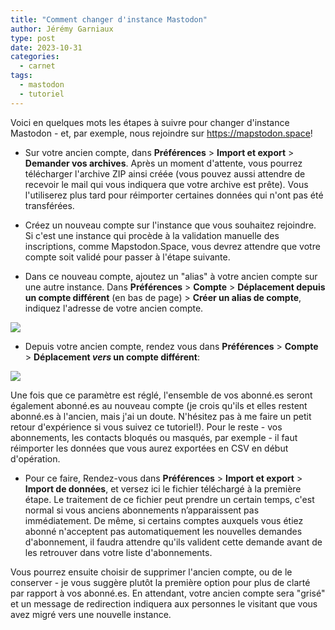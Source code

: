 ```yaml
---
title: "Comment changer d'instance Mastodon"
author: Jérémy Garniaux
type: post
date: 2023-10-31
categories:
  - carnet
tags:
  - mastodon
  - tutoriel
---
```


Voici en quelques mots les étapes à suivre pour changer d'instance Mastodon - et, par exemple, nous rejoindre sur https://mapstodon.space!

- Sur votre ancien compte, dans **Préférences** > **Import et export** > **Demander vos archives**. Après un moment d'attente, vous pourrez télécharger l'archive ZIP ainsi créée (vous pouvez aussi attendre de recevoir le mail qui vous indiquera que votre archive est prête). Vous l'utiliserez plus tard pour réimporter certaines données qui n'ont pas été transférées.

- Créez un nouveau compte sur l'instance que vous souhaitez rejoindre. Si c'est une instance qui procède à la validation manuelle des inscriptions, comme Mapstodon.Space, vous devrez attendre que votre compte soit validé pour passer à l'étape suivante.

- Dans ce nouveau compte, ajoutez un "alias" à votre ancien compte sur une autre instance. Dans **Préférences** > **Compte** > **Déplacement depuis un compte différent** (en bas de page) > **Créer un alias de compte**, indiquez l'adresse de votre ancien compte.

![](albums/carnet/mastodon-migration/mastodon-migration-1.png)

- Depuis votre ancien compte, rendez vous dans **Préférences** > **Compte** > **Déplacement *vers* un compte différent**:

![](albums/carnet/mastodon-migration/mastodon-migration-2.png)

Une fois que ce paramètre est réglé, l'ensemble de vos abonné.es seront également abonné.es au nouveau compte (je crois qu'ils et elles restent abonné.es à l'ancien, mais j'ai un doute. N'hésitez pas à me faire un petit retour d'expérience si vous suivez ce tutoriel!). Pour le reste - vos abonnements, les contacts bloqués ou masqués, par exemple - il faut réimporter les données que vous aurez exportées en CSV en début d'opération.

- Pour ce faire, Rendez-vous dans **Préférences** > **Import et export** > **Import de données**, et versez ici le fichier téléchargé à la première étape. Le traitement de ce fichier peut prendre un certain temps, c'est normal si vous anciens abonnements n’apparaissent pas immédiatement. De même, si certains comptes auxquels vous étiez abonné n'acceptent pas automatiquement les nouvelles demandes d'abonnement, il faudra attendre qu'ils valident cette demande avant de les retrouver dans votre liste d'abonnements.

Vous pourrez ensuite choisir de supprimer l'ancien compte, ou de le conserver - je vous suggère plutôt la première option pour plus de clarté par rapport à vos abonné.es. En attendant, votre ancien compte sera "grisé" et un message de redirection indiquera aux personnes le visitant que vous avez migré vers une nouvelle instance.
